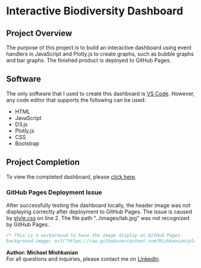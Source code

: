 # Interactive Biodiversity Dashboard

## Project Overview
The purpose of this project is to build an interactive dashboard using event handlers in JavaScript and Plotly.js to create graphs, such as bubble graphs and bar graphs. The finished product is deployed to GitHub Pages.

## Software

The only software that I used to create this dashboard is [VS Code](https://code.visualstudio.com/). However, any code editor that supports the following can be used:
  - HTML
  - JavaScript
  - D3.js
  - Plotly.js
  - CSS
  - Bootstrap

## Project Completion

To view the completed dashboard, please [click here](https://mishkanian.github.io/plotly_deploy.io/).

### GitHub Pages Deployment Issue  
After successfully testing the dashboard locally, the header image was not displaying correctly after deployment to GitHub Pages. The issue is caused by [style.css](https://github.com/Mishkanian/plotly_deploy.io/blob/master/static/css/style.css) on line 2. The file path "../images/lab.jpg" was not recognized by GitHub Pages.
```css
/* This is a workaround to have the image display on GitHub Pages.
background-image: url("https://raw.githubusercontent.com/Mishkanian/plotly_deploy.io/master/static/images/lab.jpg");
```


**Author: Michael Mishkanian**  
For all questions and inquiries, please contact me on [LinkedIn](https://www.linkedin.com/in/michaelmishkanian/).
